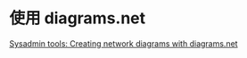 # 使用 diagrams.net

[Sysadmin tools: Creating network diagrams with diagrams.net](https://www.redhat.com/sysadmin/sysadmin-tools-diagrams)





